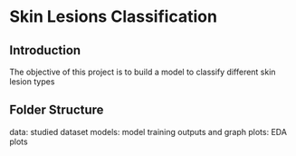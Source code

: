 # Skin Lesions Classification

## Introduction
The objective of this project is to build a model to classify different skin lesion types

## Folder Structure
data: studied dataset
models: model training outputs and graph
plots: EDA plots
